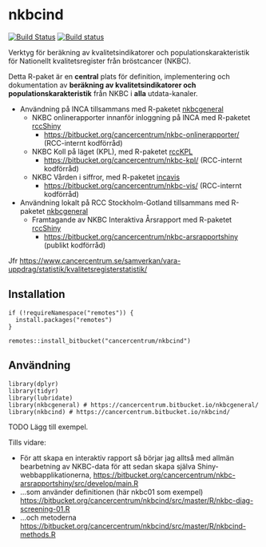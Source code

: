 
<!-- README.md är genererad från README.Rmd. Vänligen redigera den filen. -->

nkbcind
=======

[![Build
Status](https://travis-ci.org/oc1lojo/nkbcind.svg?branch=master)](https://travis-ci.org/oc1lojo/nkbcind)
[![Build
status](https://ci.appveyor.com/api/projects/status/ebayuxjb2vr1u2vw/branch/master?svg=true)](https://ci.appveyor.com/project/oc1lojo/nkbcind/branch/master)

Verktyg för beräkning av kvalitetsindikatorer och
populationskarakteristik för Nationellt kvalitetsregister från
bröstcancer (NKBC).

Detta R-paket är en **central** plats för definition, implementering och
dokumentation av **beräkning av kvalitetsindikatorer och
populationskarakteristik** från NKBC i **alla** utdata-kanaler.

-   Användning på INCA tillsammans med R-paketet
    [nkbcgeneral](https://cancercentrum.bitbucket.io/nkbcgeneral)
    -   NKBC onlinerapporter innanför inloggning på INCA med R-paketet
        [rccShiny](https://cancercentrum.bitbucket.io/rccshiny)
        -   <a href="https://bitbucket.org/cancercentrum/nkbc-onlinerapporter/" class="uri">https://bitbucket.org/cancercentrum/nkbc-onlinerapporter/</a>
            (RCC-internt kodförråd)
    -   NKBC Koll på läget (KPL), med R-paketet
        [rccKPL](https://bitbucket.org/cancercentrum/rcckpl)
        -   <a href="https://bitbucket.org/cancercentrum/nkbc-kpl/" class="uri">https://bitbucket.org/cancercentrum/nkbc-kpl/</a>
            (RCC-internt kodförråd)
    -   NKBC Vården i siffror, med R-paketet
        [incavis](https://bitbucket.org/cancercentrum/incavis)
        -   <a href="https://bitbucket.org/cancercentrum/nkbc-vis/" class="uri">https://bitbucket.org/cancercentrum/nkbc-vis/</a>
            (RCC-internt kodförråd)
-   Användning lokalt på RCC Stockholm-Gotland tillsammans med R-paketet
    [nkbcgeneral](https://cancercentrum.bitbucket.io/nkbcgeneral)
    -   Framtagande av NKBC Interaktiva Årsrapport med R-paketet
        [rccShiny](https://cancercentrum.bitbucket.io/rccshiny)
        -   <a href="https://bitbucket.org/cancercentrum/nkbc-arsrapportshiny" class="uri">https://bitbucket.org/cancercentrum/nkbc-arsrapportshiny</a>
            (publikt kodförråd)

Jfr
<a href="https://www.cancercentrum.se/samverkan/vara-uppdrag/statistik/kvalitetsregisterstatistik/" class="uri">https://www.cancercentrum.se/samverkan/vara-uppdrag/statistik/kvalitetsregisterstatistik/</a>

Installation
------------

    if (!requireNamespace("remotes")) {
      install.packages("remotes")
    }

    remotes::install_bitbucket("cancercentrum/nkbcind")

Användning
----------

    library(dplyr)
    library(tidyr)
    library(lubridate)
    library(nkbcgeneral) # https://cancercentrum.bitbucket.io/nkbcgeneral/
    library(nkbcind) # https://cancercentrum.bitbucket.io/nkbcind/

TODO Lägg till exempel.

Tills vidare:

-   För att skapa en interaktiv rapport så börjar jag alltså med allmän
    bearbetning av NKBC-data för att sedan skapa själva
    Shiny-webbapplikationerna,
    <a href="https://bitbucket.org/cancercentrum/nkbc-arsrapportshiny/src/develop/main.R" class="uri">https://bitbucket.org/cancercentrum/nkbc-arsrapportshiny/src/develop/main.R</a>
-   …som använder definitionen (här nkbc01 som exempel)
    <a href="https://bitbucket.org/cancercentrum/nkbcind/src/master/R/nkbc-diag-screening-01.R" class="uri">https://bitbucket.org/cancercentrum/nkbcind/src/master/R/nkbc-diag-screening-01.R</a>
-   …och metoderna  
    <a href="https://bitbucket.org/cancercentrum/nkbcind/src/master/R/nkbcind-methods.R" class="uri">https://bitbucket.org/cancercentrum/nkbcind/src/master/R/nkbcind-methods.R</a>
